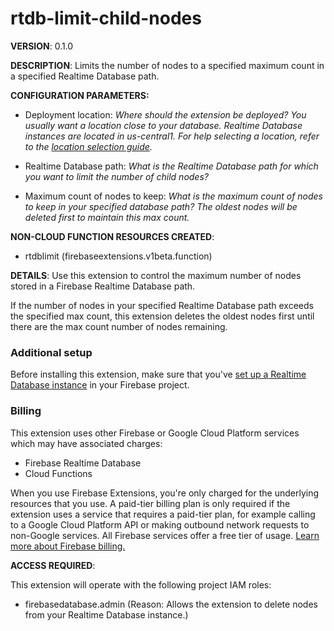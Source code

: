 # rtdb-limit-child-nodes

**VERSION**: 0.1.0

**DESCRIPTION**: Limits the number of nodes to a specified maximum count in a specified Realtime Database path.



**CONFIGURATION PARAMETERS:**

* Deployment location: *Where should the extension be deployed? You usually want a location close to your database. Realtime Database instances are located in us-central1. For help selecting a location, refer to the [location selection guide](https://firebase.google.com/docs/functions/locations).*

* Realtime Database path: *What is the Realtime Database path for which you want to limit the number of child nodes?*

* Maximum count of nodes to keep: *What is the maximum count of nodes to keep in your specified database path? The oldest nodes will be deleted first to maintain this max count.*



**NON-CLOUD FUNCTION RESOURCES CREATED**:

* rtdblimit (firebaseextensions.v1beta.function)



**DETAILS**: Use this extension to control the maximum number of nodes stored in a Firebase Realtime Database path.

If the number of nodes in your specified Realtime Database path exceeds the specified max count, this extension deletes the oldest nodes first until there are the max count number of nodes remaining.

### Additional setup

Before installing this extension, make sure that you've [set up a Realtime Database instance](https://firebase.google.com/docs/database) in your Firebase project.

### Billing

This extension uses other Firebase or Google Cloud Platform services which may have associated charges:

- Firebase Realtime Database
- Cloud Functions

When you use Firebase Extensions, you're only charged for the underlying resources that you use. A paid-tier billing plan is only required if the extension uses a service that requires a paid-tier plan, for example calling to a Google Cloud Platform API or making outbound network requests to non-Google services. All Firebase services offer a free tier of usage. [Learn more about Firebase billing.](https://firebase.google.com/pricing)



**ACCESS REQUIRED**:



This extension will operate with the following project IAM roles:

* firebasedatabase.admin (Reason: Allows the extension to delete nodes from your Realtime Database instance.)
